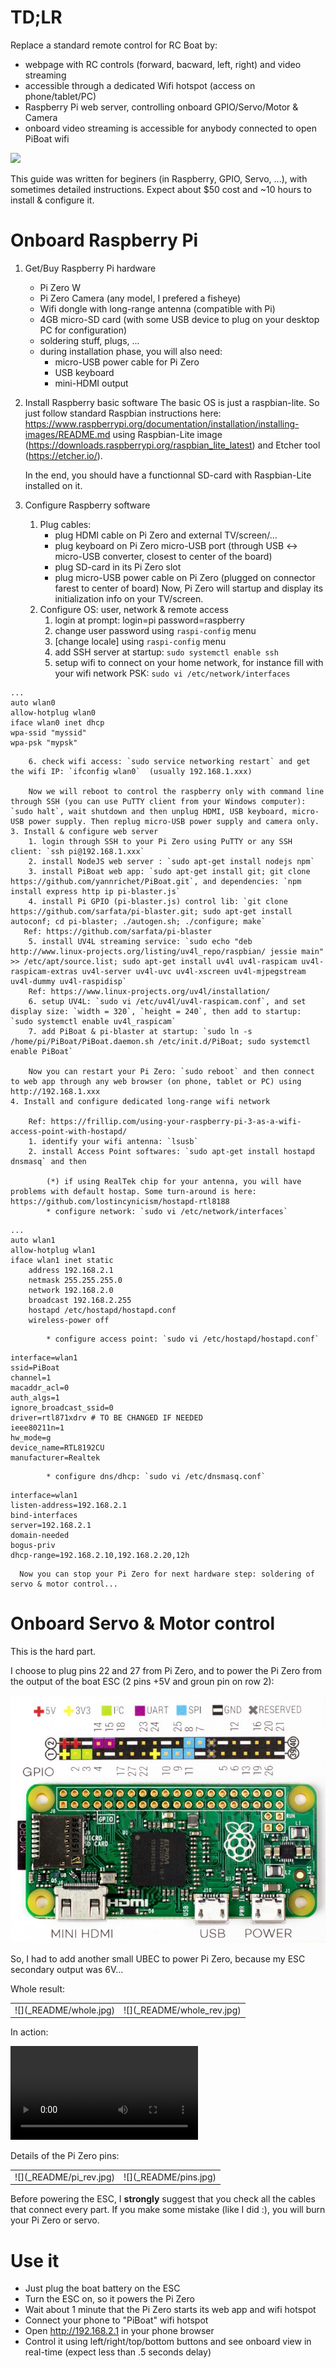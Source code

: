 # TD;LR

Replace a standard remote control for RC Boat by:

  * webpage with RC controls (forward, bacward, left, right) and video streaming 
  * accessible through a dedicated Wifi hotspot (access on phone/tablet/PC)
  * Raspberry Pi web server, controlling onboard GPIO/Servo/Motor & Camera
  * onboard video streaming is accessible for anybody connected to open PiBoat wifi

![](_README/main.jpg)

This guide was written for beginers (in Raspberry, GPIO, Servo, ...), with sometimes detailed instructions.
Expect about $50 cost and ~10 hours to install & configure it.


# Onboard Raspberry Pi

1. Get/Buy Raspberry Pi hardware
    * Pi Zero W
    * Pi Zero Camera (any model, I prefered a fisheye)
    * Wifi dongle with long-range antenna (compatible with Pi)
    * 4GB micro-SD card (with some USB device to plug on your desktop PC for configuration)
    * soldering stuff, plugs, ...
    * during installation phase, you will also need: 
        * micro-USB power cable for Pi Zero
        * USB keyboard
        * mini-HDMI output 


2. Install Raspberry basic software
  The basic OS is just a raspbian-lite. So just follow standard Raspbian instructions here: 
  https://www.raspberrypi.org/documentation/installation/installing-images/README.md
  using Raspbian-Lite image (https://downloads.raspberrypi.org/raspbian_lite_latest) and Etcher tool (https://etcher.io/).

    In the end, you should have a functionnal SD-card with Raspbian-Lite installed on it.


3. Configure Raspberry software
    1. Plug cables:
        * plug HDMI cable on Pi Zero and external TV/screen/...
        * plug keyboard on Pi Zero micro-USB port (through USB <-> micro-USB converter, closest to center of the board)
        * plug SD-card in its Pi Zero slot
        * plug micro-USB power cable on Pi Zero (plugged on connector farest to center of board)
        Now, Pi Zero will startup and display its initialization info on your TV/screen.
    2. Configure OS: user, network & remote access
        1. login at prompt: login=pi password=raspberry
        2. change user password using `raspi-config` menu
        3. [change locale] using `raspi-config` menu
        4. add SSH server at startup: `sudo systemctl enable ssh`
        5. setup wifi to connect on your home network, for instance fill with your wifi network PSK: `sudo vi /etc/network/interfaces`
```
...
auto wlan0
allow-hotplug wlan0
iface wlan0 inet dhcp
wpa-ssid "myssid"
wpa-psk "mypsk"
```
        6. check wifi access: `sudo service networking restart` and get the wifi IP: `ifconfig wlan0`  (usually 192.168.1.xxx)
    
        Now we will reboot to control the raspberry only with command line through SSH (you can use PuTTY client from your Windows computer): `sudo halt`, wait shutdown and then unplug HDMI, USB keyboard, micro-USB power supply. Then replug micro-USB power supply and camera only.
    3. Install & configure web server
        1. login through SSH to your Pi Zero using PuTTY or any SSH client: `ssh pi@192.168.1.xxx`
        2. install NodeJS web server : `sudo apt-get install nodejs npm`
        3. install PiBoat web app: `sudo apt-get install git; git clone https://github.com/yannrichet/PiBoat.git`, and dependencies: `npm install express http ip pi-blaster.js`
        4. install Pi GPIO (pi-blaster.js) control lib: `git clone https://github.com/sarfata/pi-blaster.git; sudo apt-get install autoconf; cd pi-blaster; ./autogen.sh; ./configure; make`
       Ref: https://github.com/sarfata/pi-blaster
        5. install UV4L streaming service: `sudo echo "deb http://www.linux-projects.org/listing/uv4l_repo/raspbian/ jessie main" >> /etc/apt/source.list; sudo apt-get install uv4l uv4l-raspicam uv4l-raspicam-extras uv4l-server uv4l-uvc uv4l-xscreen uv4l-mjpegstream uv4l-dummy uv4l-raspidisp`
        Ref: https://www.linux-projects.org/uv4l/installation/
        6. setup UV4L: `sudo vi /etc/uv4l/uv4l-raspicam.conf`, and set display size: `width = 320`, `height = 240`, then add to startup: `sudo systemctl enable uv4l_raspicam`
        7. add PiBoat & pi-blaster at startup: `sudo ln -s /home/pi/PiBoat/PiBoat.daemon.sh /etc/init.d/PiBoat; sudo systemctl enable PiBoat`
        
        Now you can restart your Pi Zero: `sudo reboot` and then connect to web app through any web browser (on phone, tablet or PC) using http://192.168.1.xxx
    4. Install and configure dedicated long-range wifi network
 
        Ref: https://frillip.com/using-your-raspberry-pi-3-as-a-wifi-access-point-with-hostapd/
        1. identify your wifi antenna: `lsusb`
        2. install Access Point softwares: `sudo apt-get install hostapd dnsmasq` and then
        
            (*) if using RealTek chip for your antenna, you will have problems with default hostap. Some turn-around is here: https://github.com/lostincynicism/hostapd-rtl8188 
            * configure network: `sudo vi /etc/network/interfaces`
```
...
auto wlan1
allow-hotplug wlan1
iface wlan1 inet static
    address 192.168.2.1
    netmask 255.255.255.0
    network 192.168.2.0
    broadcast 192.168.2.255
    hostapd /etc/hostapd/hostapd.conf
    wireless-power off
```
            * configure access point: `sudo vi /etc/hostapd/hostapd.conf`
```
interface=wlan1
ssid=PiBoat
channel=1
macaddr_acl=0
auth_algs=1
ignore_broadcast_ssid=0
driver=rtl871xdrv # TO BE CHANGED IF NEEDED
ieee80211n=1
hw_mode=g
device_name=RTL8192CU
manufacturer=Realtek
```
            * configure dns/dhcp: `sudo vi /etc/dnsmasq.conf`
```
interface=wlan1
listen-address=192.168.2.1
bind-interfaces
server=192.168.2.1
domain-needed
bogus-priv
dhcp-range=192.168.2.10,192.168.2.20,12h 
```

      Now you can stop your Pi Zero for next hardware step: soldering of servo & motor control...



# Onboard Servo & Motor control

This is the hard part. 

I choose to plug pins 22 and 27 from Pi Zero, and to power the Pi Zero from the output of the boat ESC (2 pins +5V and groun pin on row 2):

![](_README/Raspberry-Pi-Model-Zero-Mini-PC.jpg)

So, I had to add another small UBEC to power Pi Zero, because my ESC secondary output was 6V...

Whole result:

<table>
<tr><td> ![](_README/whole.jpg) </td><td>![](_README/whole_rev.jpg)</td></tr>
</table>

In action:

![](_README/demo.avi)

Details of the Pi Zero pins:

<table>
<tr><td>![](_README/pi_rev.jpg)</td><td>![](_README/pins.jpg)</td></tr>
</table>


Before powering the ESC, I __strongly__ suggest that you check all the cables that connect every part. If you make some mistake (like I did :), you will burn your Pi Zero or servo.



# Use it

  * Just plug the boat battery on the ESC
  * Turn the ESC on, so it powers the Pi Zero
  * Wait about 1 minute that the Pi Zero starts its web app and wifi hotspot
  * Connect your phone to "PiBoat" wifi hotspot
  * Open http://192.168.2.1 in your phone browser
  * Control it using left/right/top/bottom buttons and see onboard view in real-time (expect less than .5 seconds delay)


